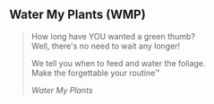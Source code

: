 ## Water My Plants (WMP)

> How long have YOU wanted a green thumb? <br />
> Well, there's no need to wait any longer!
>
> We tell you when to feed and water the foliage.<br />
> Make the forgettable your routine&trade;
>
> _Water My Plants_
